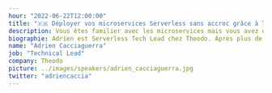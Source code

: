 ```yaml
---
hour: "2022-06-22T12:00:00"
title: "🇫🇷 Déployer vos microservices Serverless sans accroc grâce à TypeScript"
description: Vous êtes familier avec les microservices mais vous avez du mal à gérer les breaking changes ou les temps de déploiement ? Ou vous êtes réticent à adopter cette approche ? Dans cette présentation, vous apprendrez à combiner la puissance de Typescript et de JSON-Schema pour construire et déployer des microservices Serverless robustes et résilients.
biographie: Adrien est Serverless Tech Lead chez Theodo. Après plus de deux ans de projets serverless, il s'est découvert une passion pour les sujets de developer experience dans l'écosystème serverless. Il est aussi contributeur dans la communauté open source et participe à l'amélioration du tooling serverless."
name: "Adrien Cacciaguerra"
job: "Technical Lead"
company: Theodo
picture: ../images/speakers/adrien_cacciaguerra.jpg
twitter: "adriencaccia"
---
```

